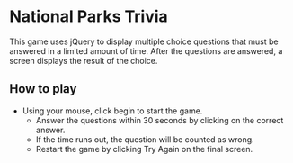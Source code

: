 # National Parks Trivia

This game uses jQuery to display multiple choice questions that must be answered in a limited amount of time.  After the questions are answered, a screen displays the result of the choice.

## How to play
* Using your mouse, click begin to start the game.
    * Answer the questions within 30 seconds by clicking on the correct answer.
    * If the time runs out, the question will be counted as wrong.
    * Restart the game by clicking Try Again on the final screen.
